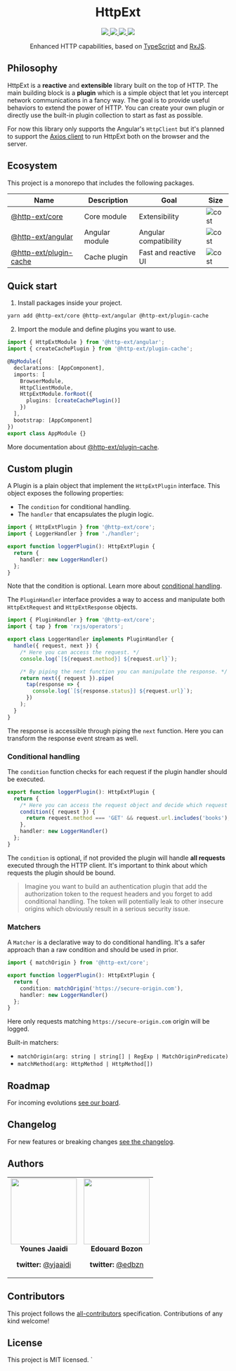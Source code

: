 <div align="center">
  <h1>HttpExt</h1>
  <a href="https://github.com/jscutlery/http-ext/actions" rel="nofollow">
    <img src="https://github.com/jscutlery/http-ext/workflows/Build%20&%20Test/badge.svg" />
  </a>
  <a href="https://codecov.io/gh/jscutlery/http-ext" rel="nofollow">
    <img src="https://badgen.net/codecov/c/github/jscutlery/http-ext" />
  </a>
  <a href="https://github.com/jscutlery/http-ext/blob/master/LICENSE" rel="nofollow">
    <img src="https://badgen.net/npm/license/@http-ext/core">
  </a>
  <a href="https://www.npmjs.com/package/@http-ext/core" rel="nofollow">
    <img src="https://badgen.net/npm/v/@http-ext/core">
  </a>
</div>

<p align="center">
  Enhanced HTTP capabilities, based on <a href="https://www.typescriptlang.org" target="blank">TypeScript</a> and <a href="http://reactivex.io/rxjs" target="blank">RxJS</a>.
</p>

## Philosophy

HttpExt is a **reactive** and **extensible** library built on the top of HTTP. The main building block is a **plugin** which is a simple object that let you intercept network communications in a fancy way. The goal is to provide useful behaviors to extend the power of HTTP. You can create your own plugin or directly use the built-in plugin collection to start as fast as possible.

For now this library only supports the Angular's `HttpClient` but it's planned to support the [Axios client](https://github.com/axios/axios) to run HttpExt both on the browser and the server.

## Ecosystem

This project is a monorepo that includes the following packages.

| Name                                          | Description    | Goal                  | Size                                                                   |
| --------------------------------------------- | -------------- | --------------------- | ---------------------------------------------------------------------- |
| [@http-ext/core](./libs/core)                 | Core module    | Extensibility         | ![cost](https://badgen.net/bundlephobia/minzip/@http-ext/core)         |
| [@http-ext/angular](./libs/angular)           | Angular module | Angular compatibility | ![cost](https://badgen.net/bundlephobia/minzip/@http-ext/angular)      |
| [@http-ext/plugin-cache](./libs/plugin-cache) | Cache plugin   | Fast and reactive UI  | ![cost](https://badgen.net/bundlephobia/minzip/@http-ext/plugin-cache) |

## Quick start

1. Install packages inside your project.

```bash
yarn add @http-ext/core @http-ext/angular @http-ext/plugin-cache
```

2. Import the module and define plugins you want to use.

```ts
import { HttpExtModule } from '@http-ext/angular';
import { createCachePlugin } from '@http-ext/plugin-cache';

@NgModule({
  declarations: [AppComponent],
  imports: [
    BrowserModule,
    HttpClientModule,
    HttpExtModule.forRoot({
      plugins: [createCachePlugin()]
    })
  ],
  bootstrap: [AppComponent]
})
export class AppModule {}
```

More documentation about [@http-ext/plugin-cache](./libs/plugin-cache).

## Custom plugin

A Plugin is a plain object that implement the `HttpExtPlugin` interface. This object exposes the following properties:

- The `condition` for conditional handling.
- The `handler` that encapsulates the plugin logic.

```ts
import { HttpExtPlugin } from '@http-ext/core';
import { LoggerHandler } from './handler';

export function loggerPlugin(): HttpExtPlugin {
  return {
    handler: new LoggerHandler()
  };
}
```

Note that the condition is optional. Learn more about [conditional handling](https://github.com/jscutlery/http-ext#conditional-handling).

The `PluginHandler` interface provides a way to access and manipulate both `HttpExtRequest` and `HttpExtResponse` objects.

```ts
import { PluginHandler } from '@http-ext/core';
import { tap } from 'rxjs/operators';

export class LoggerHandler implements PluginHandler {
  handle({ request, next }) {
    /* Here you can access the request. */
    console.log(`[${request.method}] ${request.url}`);

    /* By piping the next function you can manipulate the response. */
    return next({ request }).pipe(
      tap(response => {
        console.log(`[${response.status}] ${request.url}`);
      })
    );
  }
}
```

The response is accessible through piping the `next` function. Here you can transform the response event stream as well.

### Conditional handling

The `condition` function checks for each request if the plugin handler should be executed.

```ts
export function loggerPlugin(): HttpExtPlugin {
  return {
    /* Here you can access the request object and decide which request you need to handle */
    condition({ request }) {
      return request.method === 'GET' && request.url.includes('books');
    },
    handler: new LoggerHandler()
  };
}
```

The `condition` is optional, if not provided the plugin will handle **all requests** executed through the HTTP client. It's important to think about which requests the plugin should be bound.

> Imagine you want to build an authentication plugin that add the authorization token to the request headers and you forget to add conditional handling. The token will potentially leak to other insecure origins which obviously result in a serious security issue.

### Matchers

A `Matcher` is a declarative way to do conditional handling. It's a safer approach than a raw condition and should be used in prior.

```ts
import { matchOrigin } from '@http-ext/core';

export function loggerPlugin(): HttpExtPlugin {
  return {
    condition: matchOrigin('https://secure-origin.com'),
    handler: new LoggerHandler()
  };
}
```

Here only requests matching `https://secure-origin.com` origin will be logged.

Built-in matchers:

- `matchOrigin(arg: string | string[] | RegExp | MatchOriginPredicate)`
- `matchMethod(arg: HttpMethod | HttpMethod[])`

## Roadmap

For incoming evolutions [see our board](https://github.com/jscutlery/http-ext/projects/1).

## Changelog

For new features or breaking changes [see the changelog](CHANGELOG.md).

## Authors

<table border="0">
  <tr>
    <td align="center">
      <a href="https://github.com/yjaaidi" style="color: white">
        <img src="https://github.com/yjaaidi.png?s=150" width="150"/>
      </a>
      <p style="margin: 0;"><strong>Younes Jaaidi</strong></p>
      <p><strong>twitter: </strong><a href="https://twitter.com/yjaaidi">@yjaaidi</a></p>
    </td>
    <td align="center">
      <a href="https://github.com/edbzn" style="color: white">
        <img src="https://github.com/edbzn.png?s=150" width="150"/>
      </a>
      <p style="margin: 0;"><strong>Edouard Bozon</strong></p>
      <p><strong>twitter: </strong><a href="https://twitter.com/edouardbozon">@edbzn</a></p>
    </td>
  </tr>
</table>

## Contributors

This project follows the [all-contributors](https://github.com/all-contributors/all-contributors) specification. Contributions of any kind welcome!

## License

This project is MIT licensed.
`